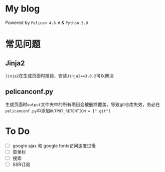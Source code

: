 # My blog
Powered by `Pelican 4.8.0` & `Python 3.9`

# 常见问题

## Jinja2

`Jinja2`在生成页面时报错，安装`Jinja2==3.0.2`可以解决

## pelicanconf.py

生成页面时`output`文件夹中的所有项目会被删除覆盖，导致git仓库失效，务必在`pelicanconf.py`中添加`OUTPUT_RETENTION = [".git"]`

# To Do

- [ ] google ajax 和 google fonts访问速度过慢
- [ ] 菜单栏
- [ ] 搜索
- [ ] SSR订阅